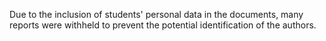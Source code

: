 Due to the inclusion of students' personal data in the documents, many reports were withheld to prevent the potential identification of the authors.
